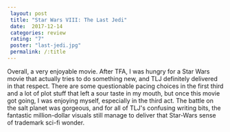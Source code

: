 ```yaml
---
 layout: post
 title: "Star Wars VIII: The Last Jedi"
 date:  2017-12-14
 categories: review
 rating: "7"
 poster: "last-jedi.jpg"
 permalink: /:title
---
```



Overall, a very enjoyable movie. After TFA, I was hungry for a Star Wars movie that actually tries to do something new, and TLJ definitely delivered in that respect. There are some questionable pacing choices in the first third and a lot of plot stuff that left a sour taste in my mouth, but once this movie got going, I was enjoying myself, especially in the third act. The battle on the salt planet was gorgeous, and for all of TLJ's confusing writing bits, the fantastic million-dollar visuals still manage to deliver that Star-Wars sense of trademark sci-fi wonder.